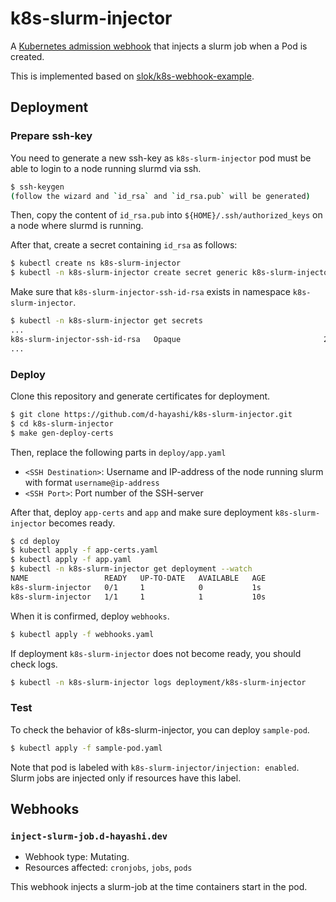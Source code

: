 # k8s-slurm-injector

A [Kubernetes admission webhook][k8s-admission-webhooks] that injects a slurm job when a Pod is created.

This is implemented based on [slok/k8s-webhook-example][k8s-webhook-example].


## Deployment

### Prepare ssh-key
You need to generate a new ssh-key as `k8s-slurm-injector` pod must be able to login to a node running slurmd via ssh.

```bash
$ ssh-keygen
(follow the wizard and `id_rsa` and `id_rsa.pub` will be generated)

```

Then, copy the content of `id_rsa.pub` into `${HOME}/.ssh/authorized_keys` on a node where slurmd is running.  

After that, create a secret containing `id_rsa` as follows:

```bash
$ kubectl create ns k8s-slurm-injector
$ kubectl -n k8s-slurm-injector create secret generic k8s-slurm-injector-ssh-id-rsa --from-file=./

```

Make sure that `k8s-slurm-injector-ssh-id-rsa` exists in namespace `k8s-slurm-injector`.

```bash
$ kubectl -n k8s-slurm-injector get secrets
...
k8s-slurm-injector-ssh-id-rsa   Opaque                                2      1m
...

```


### Deploy
Clone this repository and generate certificates for deployment.

```bash
$ git clone https://github.com/d-hayashi/k8s-slurm-injector.git
$ cd k8s-slurm-injector
$ make gen-deploy-certs

```

Then, replace the following parts in `deploy/app.yaml`
- `<SSH Destination>`: Username and IP-address of the node running slurm with format `username@ip-address`
- `<SSH Port>`: Port number of the SSH-server

After that, deploy `app-certs` and `app` and make sure deployment `k8s-slurm-injector` becomes ready.

```bash
$ cd deploy
$ kubectl apply -f app-certs.yaml
$ kubectl apply -f app.yaml
$ kubectl -n k8s-slurm-injector get deployment --watch
NAME                 READY   UP-TO-DATE   AVAILABLE   AGE
k8s-slurm-injector   0/1     1            0           1s
k8s-slurm-injector   1/1     1            1           10s

```

When it is confirmed, deploy `webhooks`.
```bash
$ kubectl apply -f webhooks.yaml

```

If deployment `k8s-slurm-injector` does not become ready, you should check logs.
```bash
$ kubectl -n k8s-slurm-injector logs deployment/k8s-slurm-injector

```


### Test

To check the behavior of k8s-slurm-injector, you can deploy `sample-pod`.
```bash
$ kubectl apply -f sample-pod.yaml

```

Note that pod is labeled with `k8s-slurm-injector/injection: enabled`.  
Slurm jobs are injected only if resources have this label.


## Webhooks

### `inject-slurm-job.d-hayashi.dev`

- Webhook type: Mutating.
- Resources affected: `cronjobs`, `jobs`, `pods`

This webhook injects a slurm-job at the time containers start in the pod.


[k8s-admission-webhooks]: https://kubernetes.io/docs/reference/access-authn-authz/extensible-admission-controllers/
[k8s-webhook-example]: https://github.com/slok/k8s-webhook-example
